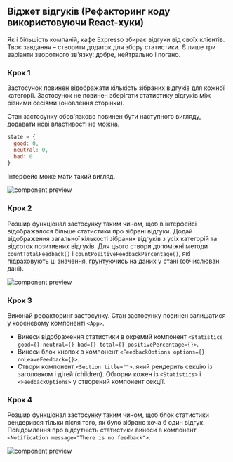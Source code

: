 ## Віджет відгуків (Рефакторинг коду використовуючи React-хуки)

Як і більшість компаній, кафе Expresso збирає відгуки від своїх клієнтів. Твоє завдання – створити додаток для збору статистики. Є лише три варіанти зворотного зв'язку: добре, нейтрально і погано.

### Крок 1

Застосунок повинен відображати кількість зібраних відгуків для кожної категорії. Застосунок не повинен зберігати статистику відгуків між різними сесіями (оновлення сторінки).

Стан застосунку обов'язково повинен бути наступного вигляду, додавати нові властивості не можна.

```js
state = {
  good: 0,
  neutral: 0,
  bad: 0
}
```

Інтерфейс може мати такий вигляд.

![component preview](https://textbook.edu.goit.global/lms-react-homework/v1/uk/img/hw-02/feedback/step-1.png)

### Крок 2

Розшир функціонал застосунку таким чином, щоб в інтерфейсі відображалося більше статистики про зібрані відгуки. Додай відображення загальної кількості зібраних відгуків з усіх категорій та відсоток позитивних відгуків. Для цього створи допоміжні методи `countTotalFeedback()` і `countPositiveFeedbackPercentage()`, які підраховують ці значення, ґрунтуючись на даних у стані (обчислювані дані).

![component preview](https://textbook.edu.goit.global/lms-react-homework/v1/uk/img/hw-02/feedback/step-2.png)

### Крок 3

Виконай рефакторинг застосунку. Стан застосунку повинен залишатися у кореневому компоненті `<App>`.

- Винеси відображення статистики в окремий компонент `<Statistics good={} neutral={} bad={} total={} positivePercentage={}>`.
- Винеси блок кнопок в компонент `<FeedbackOptions options={} onLeaveFeedback={}>`.
- Створи компонент `<Section title="">`, який рендерить секцію із заголовком і дітей (children). Обгорни кожен із `<Statistics>` і `<FeedbackOptions>` у створений компонент секції.

### Крок 4

Розшир функціонал застосунку таким чином, щоб блок статистики рендерився тільки після того, як було зібрано хоча б один відгук. Повідомлення про відсутність статистики винеси в компонент `<Notification message="There is no feedback">`.

![component preview](https://textbook.edu.goit.global/lms-react-homework/v1/uk/img/hw-02/feedback/preview.gif)


